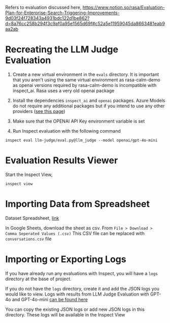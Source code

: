 Refers to evaluation discussed here, https://www.notion.so/rasa/Evaluation-Plan-for-Enterprise-Search-Triggering-Improvements-9d03f24f728343a4931bdc122d1be862?d=8a76cc258b294f3c9af0a95e1565d69f#c52a5e11959045da8663481eab9aa2ab

# Recreating the LLM Judge Evaluation

1. Create a new virtual environment in the `evals` directory. It is important that you aren't using the same virtual environment as rasa-calm-demo as openai versions required by rasa-calm-demo is incompatible with inspect_ai. Rasa uses a very old openai package

2. Install the dependencies `inspect_ai` and `openai` packages. Azure Models do not require any additional packages but if you intend to use any other providers ([see this page](https://inspect.ai-safety-institute.org.uk/models.html))

3. Make sure that the OPENAI API Key environment variable is set

4. Run Inspect evaluation with the following command

```
inspect eval llm-judge/eval.py@llm_judge --model openai/gpt-4o-mini
```

# Evaluation Results Viewer

Start the Inspect View,
```
inspect view
```

# Importing Data from Spreadsheet

Dataset Spreadsheet, [link](https://docs.google.com/spreadsheets/d/1qbpIuJLIBxXxvvZJKgprjL9UwOSNj89l0nymAl1Lli4/edit?gid=1393422094#gid=1393422094)

In Google Sheets, download the sheet as csv. From `File > Download > Comma Seperated Values (.csv)`
This CSV file can be replaced with `conversations.csv` file


# Importing or Exporting Logs

If you have already run any evaluations with Inspect, you will have a `logs` directory at the base of project.

If you do not have the `logs` directory, create it and add the JSON logs you would like to view.
Logs with results from LLM Judge Evaluation with GPT-4o and GPT-4o-mini [can be found here](https://drive.google.com/file/d/1RvjeLfyY60Ig6gyEwsx8tLSY4fzJ2e3X/view?usp=drive_link)

You can copy the existing JSON logs or add new JSON logs in this directory. These logs will be available in the Inspect View
